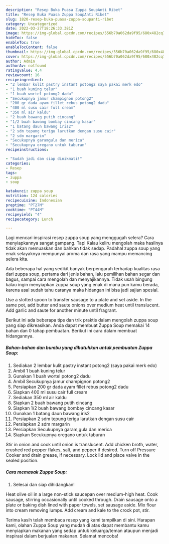 ```yaml
---
description: "Resep Buka Puasa Zuppa SoupAnti Ribet"
title: "Resep Buka Puasa Zuppa SoupAnti Ribet"
slug: 1820-resep-buka-puasa-zuppa-soupanti-ribet
category: Uncategorized
date: 2022-03-27T18:26:33.381Z
image: https://img-global.cpcdn.com/recipes/556b70a062da9f95/680x482cq70/zuppa-soup-foto-resep-utama.jpg
hideToc: false
enableToc: true
enableTocContent: false
thumbnail: https://img-global.cpcdn.com/recipes/556b70a062da9f95/680x482cq70/zuppa-soup-foto-resep-utama.jpg
cover: https://img-global.cpcdn.com/recipes/556b70a062da9f95/680x482cq70/zuppa-soup-foto-resep-utama.jpg
author: Admin
authorAv: notfound
ratingvalue: 4.4
reviewcount: 16
recipeingredient:
- "2 lembar kulit pastry instant potong2 saya pakai merk edo"
- "1 buah kuning telur"
- "1 buah wortel potong2 dadu"
- "Secukupnya jamur champignon potong2"
- "200 gr dada ayam fillet rebus potong2 dadu"
- "400 ml susu cair full cream"
- "350 ml air kaldu"
- "2 buah bawang putih cincang"
- "1/2 buah bawang bombay cincang kasar"
- "1 batang daun bawang iris2"
- "2 sdm tepung terigu larutkan dengan susu cair"
- "2 sdm margarin"
- "Secukupnya garamgula dan merica"
- "Secukupnya oregano untuk taburan"
recipeinstructions:

- "Sudah jadi dan siap dinikmati!"
categories:
- Resep
tags:
- zuppa
- soup

katakunci: zuppa soup 
nutrition: 124 calories
recipecuisine: Indonesian
preptime: "PT27M"
cooktime: "PT44M"
recipeyield: "4"
recipecategory: Lunch

---
```



Lagi mencari inspirasi resep zuppa soup yang menggugah selera? Cara menyiapkannya sangat gampang. Tapi Kalau keliru mengolah maka hasilnya tidak akan memuaskan dan bahkan tidak sedap. Padahal zuppa soup yang enak selayaknya mempunyai aroma dan rasa yang mampu memancing selera kita.


Ada beberapa hal yang sedikit banyak berpengaruh terhadap kualitas rasa dari zuppa soup, pertama dari jenis bahan, lalu pemilihan bahan segar dan bagus, sampai cara mengolah dan menyajikannya. Tidak usah bingung kalau ingin menyiapkan zuppa soup yang enak di mana pun kamu berada, karena asal sudah tahu caranya maka hidangan ini bisa jadi sajian spesial.

Use a slotted spoon to transfer sausage to a plate and set aside. In the same pot, add butter and saute onions over medium heat until translucent. Add garlic and saute for another minute until fragrant.


Berikut ini ada beberapa tips dan trik praktis dalam mengolah zuppa soup yang siap dikreasikan. Anda dapat membuat Zuppa Soup memakai 14 bahan dan 0 tahap pembuatan. Berikut ini cara dalam membuat hidangannya.

<!--inarticleads1-->

##### Bahan-bahan dan bumbu yang dibutuhkan untuk pembuatan Zuppa Soup:

1. Sediakan 2 lembar kulit pastry instant potong2 (saya pakai merk edo)
1. Ambil 1 buah kuning telur
1. Gunakan 1 buah wortel potong2 dadu
1. Ambil Secukupnya jamur champignon potong2
1. Persiapkan 200 gr dada ayam fillet rebus potong2 dadu
1. Siapkan 400 ml susu cair full cream
1. Sediakan 350 ml air kaldu
1. Siapkan 2 buah bawang putih cincang
1. Siapkan 1/2 buah bawang bombay cincang kasar
1. Gunakan 1 batang daun bawang iris2
1. Persiapkan 2 sdm tepung terigu larutkan dengan susu cair
1. Persiapkan 2 sdm margarin
1. Persiapkan Secukupnya garam,gula dan merica
1. Siapkan Secukupnya oregano untuk taburan


Stir in onion and cook until onion is translucent. Add chicken broth, water, crushed red pepper flakes, salt, and pepper if desired. Turn off Pressure Cooker and drain grease, if necessary. Lock lid and place valve in the sealed position. 

<!--inarticleads2-->

##### Cara memasak Zuppa Soup:


1. Selesai dan siap dihidangkan!

Heat olive oil in a large non-stick saucepan over medium-high heat. Cook sausage, stirring occasionally until cooked through. Drain sausage onto a plate or baking dish lined with paper towels, set sausage aside. Mix flour into cream removing lumps. Add cream and kale to the crock pot, stir. 

Terima kasih telah membaca resep yang kami tampilkan di sini. Harapan kami, olahan Zuppa Soup yang mudah di atas dapat membantu kamu menyiapkan makanan yang sedap untuk keluarga/teman ataupun menjadi inspirasi dalam berjualan makanan. Selamat mencoba!

